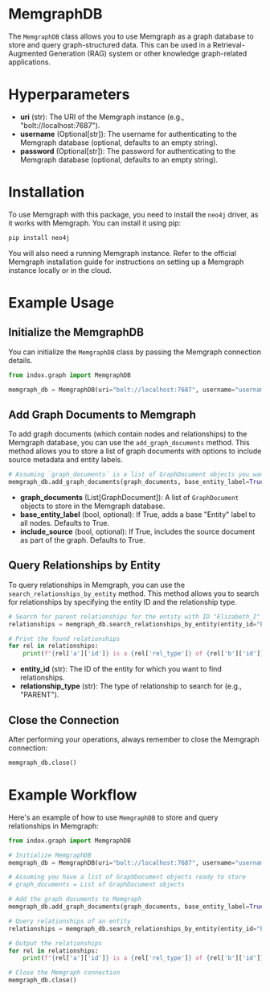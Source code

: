 # MemgraphDB

The `MemgraphDB` class allows you to use Memgraph as a graph database to store and query graph-structured data. This can be used in a Retrieval-Augmented Generation (RAG) system or other knowledge graph-related applications.

# Hyperparameters

- **uri** (str): The URI of the Memgraph instance (e.g., "bolt://localhost:7687").
- **username** (Optional[str]): The username for authenticating to the Memgraph database (optional, defaults to an empty string).
- **password** (Optional[str]): The password for authenticating to the Memgraph database (optional, defaults to an empty string).

# Installation

To use Memgraph with this package, you need to install the `neo4j` driver, as it works with Memgraph. You can install it using pip:

```bash
pip install neo4j
```

You will also need a running Memgraph instance. Refer to the official Memgraph installation guide for instructions on setting up a Memgraph instance locally or in the cloud.

# Example Usage
## Initialize the MemgraphDB
You can initialize the `MemgraphDB` class by passing the Memgraph connection details.

```python
from indox.graph import MemgraphDB

memgraph_db = MemgraphDB(uri="bolt://localhost:7687", username="username", password="password")
```

## Add Graph Documents to Memgraph
To add graph documents (which contain nodes and relationships) to the Memgraph database, you can use the `add_graph_documents` method. This method allows you to store a list of graph documents with options to include source metadata and entity labels.

```python
# Assuming `graph_documents` is a list of GraphDocument objects you want to store
memgraph_db.add_graph_documents(graph_documents, base_entity_label=True, include_source=True)
```

- **graph_documents** (List[GraphDocument]): A list of `GraphDocument` objects to store in the Memgraph database.
- **base_entity_label** (bool, optional): If True, adds a base "Entity" label to all nodes. Defaults to True.
- **include_source** (bool, optional): If True, includes the source document as part of the graph. Defaults to True.

## Query Relationships by Entity
To query relationships in Memgraph, you can use the `search_relationships_by_entity` method. This method allows you to search for relationships by specifying the entity ID and the relationship type.

```python
# Search for parent relationships for the entity with ID "Elizabeth_I"
relationships = memgraph_db.search_relationships_by_entity(entity_id="Elizabeth_I", relationship_type="PARENT")

# Print the found relationships
for rel in relationships:
    print(f"{rel['a']['id']} is a {rel['rel_type']} of {rel['b']['id']}")
```

- **entity_id** (str): The ID of the entity for which you want to find relationships.
- **relationship_type** (str): The type of relationship to search for (e.g., "PARENT").

## Close the Connection
After performing your operations, always remember to close the Memgraph connection:

```python
memgraph_db.close()
```

# Example Workflow

Here's an example of how to use `MemgraphDB` to store and query relationships in Memgraph:

```python
from indox.graph import MemgraphDB

# Initialize MemgraphDB
memgraph_db = MemgraphDB(uri="bolt://localhost:7687", username="username", password="password")

# Assuming you have a list of GraphDocument objects ready to store
# graph_documents = List of GraphDocument objects

# Add the graph documents to Memgraph
memgraph_db.add_graph_documents(graph_documents, base_entity_label=True, include_source=True)

# Query relationships of an entity
relationships = memgraph_db.search_relationships_by_entity(entity_id="Elizabeth_I", relationship_type="PARENT")

# Output the relationships
for rel in relationships:
    print(f"{rel['a']['id']} is a {rel['rel_type']} of {rel['b']['id']}")

# Close the Memgraph connection
memgraph_db.close()
```
